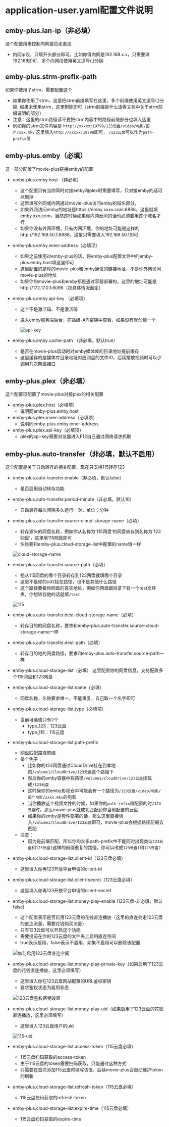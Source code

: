 # application-user.yaml配置文件说明

## emby-plus.lan-ip（非必填）
这个配置用来控制内网是否走直连
* 内网ip段，只填开头部分即可，比如你得内网是192.168.x.x，只需要填192.168即可，多个内网段使用英文逗号(,)分隔

## emby-plus.strm-prefix-path
如果你使用了strm，需要配置这个
* 如果你使用了strm，这里把strm前缀填写在这里，多个前缀使用英文逗号(,)分隔, 如果未使用strm，这里删除即可（strm前缀是什么请看文档中关于strm前缀说明的部分）
* 注意：这里的strm路径请不要把strm内容中的路径前缀部分也填入这里
* 例如你的strm文件内容是 `http://xxxxx:19798/123云盘/video/电影/国产/xxx.mkv` 这里填入`http://xxxxx:19798`即可， `/123云盘`可以作为`path-prefix`值
## emby-plus.emby（必填）
这一部分配置了movie-plus链接emby的配置
* emby-plus.emby.host （非必填）
  * 这个配置只有当你同时对接emby和plex时需要填写，只对接emby的话可以删掉
  * 这里填写外网或内网通过movie-plus访问emby的域名部分，
  * 如果外网访问emby的地址是https://emby.xxxx.com:8888，这里就填emby.xxx.com，当然这时候如果你内网反问的话也必须要用这个域名才行
  * 如果你没有外网环境，只有内网环境，你的地址可能是这样的http://192.168.50.1:8888，这里只需要填入192.168.50.1即可

* emby-plus.emby.inner-address（必填项）
  * 如果之前使用过emby-plus的话，将emby-plus配置文件中的emby-plus.emby.host填这里即可 
  * 这里配置的是你的movie-plus和emby通信的链接地址，不是你外网访问movie-plus的地址
  * 如果你的movie-plus和emby都是通过容器部署的，这里的地址可能是http://172.17.0.1:8096（视具体情况而定）

* emby-plus.emby.api-key （必填项）
  * 这个不是激活码、不是激活码
  * 进入emby服务端后台，在高级-API密钥中查看，如果没有就创建一个

    ![api-key](./img/api-key.png)

* emby-plus.emby.cache-path （非必填，默认true）
  * 是否在movie-plus启动时对emby媒体库的目录地址提前缓存
  * 这里缓存的是媒体库目录地址对应网盘的文件ID，后续播放视频时可以少调用几次网盘接口

## emby-plus.plex（非必填）
这个配置项配置了movie-plus对接plex的相关配置

* emby-plus.plex.host（必填项）
  * 说明同emby-plus.emby.host
* emby-plus.plex.inner-address（必填项）
  * 说明同emby-plus.emby.inner-address
* emby-plus.plex.api-key（必填项）
  * plex的api-key需要浏览器进入F12自己通过网络请求抓取

## emby-plus.auto-transfer（非必填，默认不启用）
这个配置是关于自动转存的相关配置，现在只支持115转存123

* emby-plus.auto-transfer.enable（非必填，默认false）
  * 是否启用自动转存功能

* emby-plus.auto-transfer.period-minute（非必填，默认10）
  * 自动转存每次间隔多久运行一次，单位：分钟

* emby-plus.auto-transfer.source-cloud-storage-name（必填）
  * 转存源头的网盘名称，例如你从名称为‘115网盘’的网盘转存到名称为‘123网盘’，这里填115网盘即可
  * 名称要和emby-plus.cloud-storage-list中配置的name值一样

  ![cloud-storage-name](./img/cloud-storage-name.png)

* emby-plus.auto-transfer.source-path（必填）
  * 想从115网盘的哪个目录转存到123网盘就填哪个目录
  * 这里不是你的cd2挂在路径，也不是其他什么路径
  * 这个路径要看你网盘的真实地址，例如你网盘跟目录下有一个test文件夹，你想转存他的话就填`/test`
    
  ![115](./img/115.png)

* emby-plus.auto-transfer.dest-cloud-storage-name（必填）
  * 转存目的的网盘名称，要求和emby-plus.auto-transfer.source-cloud-storage-name一样

* emby-plus.auto-transfer.dest-path（必填）
  * 转存目的地的网盘路径，要求和emby-plus.auto-transfer.source-path一样

* emby-plus.cloud-storage-list（必填）
这里配置你的网盘信息，支持配置多个115网盘和123网盘

* emby-plus.cloud-storage-list.name（必填）
  * 网盘名称，名称要求唯一，不能重复，自己取一个名字即可

* emby-plus.cloud-storage-list.type（必填项）
  * 当前可选值只有2个
    * type_123：123云盘
    * type_115：115云盘
* emby-plus.cloud-storage-list.path-prefix
  * 网盘匹配路径前缀
  * 举个例子：
    * 比如你的123网盘通过CloudDrive挂在到本地的`/volume1/CloudDrive/123云盘`这个路径下
    * 然后你的emby容器中将路径`/volume1/CloudDrive/123云盘`挂载成`/123云盘`
    * 这时候你的emby影视仓中可能会有一个路径为`/123云盘/video/电影/国产电影/xxxx.mkv`的电影
    * 当你播放这个视频文件的时候，如果你的`path-refix`值配置的时`/123云盘`时，那么movie-plus就成功匹配到你当前配置的云盘
    * 如果你的emby是套件部署的话，那么这里直接填入`/volume1/CloudDrive/123云盘`即可，movie-plus会根据路径前缀去匹配
  * 注意：
    * 因为是前缀匹配，所以你的众多path-prefix中不能同时出现类似`123云盘`和`123云盘1`这样的前缀重复的路径，你可以改成`123云盘1`和`123云盘2`
* emby-plus.cloud-storage-list.client-id（123云盘必填）
  * 这里填入你再123开放平台申请的client-id

* emby-plus.cloud-storage-list.client-secret（123云盘必填）
  * 这里填入你再123开放平台申请的client-secret

* emby-plus.cloud-storage-list.money-play-enable (123云盘-非必填，默认false)
  * 这个配置表示是否启用123云盘的花钱直连播放（这里的直连会走123云盘的直连流量，需要花钱购买流量）
  * 只有123云盘可以开启这个功能
  * 需要提前在你的123云盘的文件夹上启用直连空间
  * true表示启用，false表示不启用，如果不启用可以删除该配置

  ![如何启用123云盘直连空间](./img/123-direct-link-enable.png)

* emby-plus.cloud-storage-list.money-play-private-key（如果启用了123云盘的花钱直连播放，这里必须填写）
  * 这里填入你在123云盘网站配置的URL鉴权密钥
  * 要求鉴权状态为启用状态
  
  ![123云盘鉴权密钥设置](./img/123-private-key-settting.png)

* emby-plus.cloud-storage-list.money-play-uid（如果启用了123云盘的花钱直连播放，这里必须填写）
  * 这里填入123云盘用户的uid

  ![115-uid](img/123-uid.png)

* emby-plus.cloud-storage-list.access-token（115云盘必填）
  * 115云盘扫码获取的access-token
  * 由于115云盘的token需要扫码获取，只能通过这种方式
  * 只需要在首次添加115云盘时填写该值，后续movie-plus会自动维护token的刷新
* emby-plus.cloud-storage-list.refresh-token（115云盘必填）
  * 115云盘扫码获取的refresh-token
* emby-plus.cloud-storage-list.expire-time（115云盘必填）
    * 115云盘扫码获取的expire-time